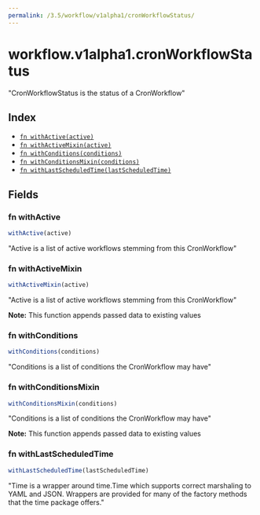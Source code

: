```yaml
---
permalink: /3.5/workflow/v1alpha1/cronWorkflowStatus/
---
```


# workflow.v1alpha1.cronWorkflowStatus

"CronWorkflowStatus is the status of a CronWorkflow"

## Index

* [`fn withActive(active)`](#fn-withactive)
* [`fn withActiveMixin(active)`](#fn-withactivemixin)
* [`fn withConditions(conditions)`](#fn-withconditions)
* [`fn withConditionsMixin(conditions)`](#fn-withconditionsmixin)
* [`fn withLastScheduledTime(lastScheduledTime)`](#fn-withlastscheduledtime)

## Fields

### fn withActive

```ts
withActive(active)
```

"Active is a list of active workflows stemming from this CronWorkflow"

### fn withActiveMixin

```ts
withActiveMixin(active)
```

"Active is a list of active workflows stemming from this CronWorkflow"

**Note:** This function appends passed data to existing values

### fn withConditions

```ts
withConditions(conditions)
```

"Conditions is a list of conditions the CronWorkflow may have"

### fn withConditionsMixin

```ts
withConditionsMixin(conditions)
```

"Conditions is a list of conditions the CronWorkflow may have"

**Note:** This function appends passed data to existing values

### fn withLastScheduledTime

```ts
withLastScheduledTime(lastScheduledTime)
```

"Time is a wrapper around time.Time which supports correct marshaling to YAML and JSON.  Wrappers are provided for many of the factory methods that the time package offers."